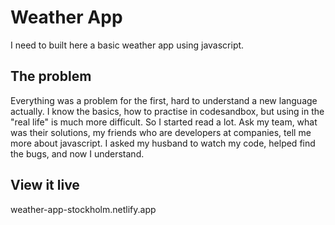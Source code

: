 # Weather App

I need to built here a basic weather app using javascript.

## The problem

Everything was a problem for the first, hard to understand a new language actually. I know the basics, how to practise in codesandbox, but using in the "real life" is much more difficult. So I started read a lot. Ask my team, what was their solutions, my friends who are developers at companies, tell me more about javascript. I asked my husband to watch my code, helped find the bugs, and now I understand. 

## View it live
weather-app-stockholm.netlify.app
